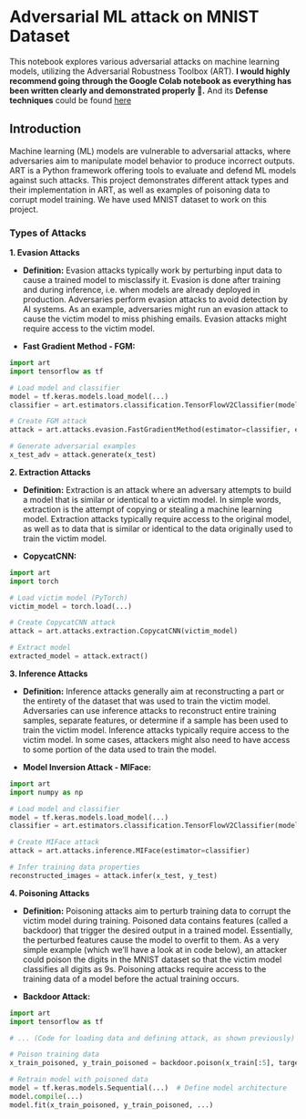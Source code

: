 # **Adversarial ML attack on MNIST Dataset**

This notebook explores various adversarial attacks on machine learning models, utilizing the Adversarial Robustness Toolbox (ART). **I would highly recommend going through the Google Colab notebook as everything has been written clearly and demonstrated properly 📝.** And its **Defense techniques** could be found [here](https://github.com/sanjayk0508/Defense-for-Adversarial-attack-MNIST)

## **Introduction**
Machine learning (ML) models are vulnerable to adversarial attacks, where adversaries aim to manipulate model behavior to produce incorrect outputs. ART is a Python framework offering tools to evaluate and defend ML models against such attacks. This project demonstrates different attack types and their implementation in ART, as well as examples of poisoning data to corrupt model training. We have used MNIST dataset to work on this project.

### **Types of Attacks**

**1. Evasion Attacks**

* **Definition:** Evasion attacks typically work by perturbing input data to cause a trained model to misclassify it. Evasion is done after training and during inference, i.e. when models are already deployed in production. Adversaries perform evasion attacks to avoid detection by AI systems. As an example, adversaries might run an evasion attack to cause the victim model to miss phishing emails. Evasion attacks might require access to the victim model.

* **Fast Gradient Method - FGM:**

```python
import art
import tensorflow as tf

# Load model and classifier
model = tf.keras.models.load_model(...)
classifier = art.estimators.classification.TensorFlowV2Classifier(model=model, ...)

# Create FGM attack
attack = art.attacks.evasion.FastGradientMethod(estimator=classifier, eps=0.3)

# Generate adversarial examples
x_test_adv = attack.generate(x_test)
```

**2. Extraction Attacks**

* **Definition:** Extraction is an attack where an adversary attempts to build a model that is similar or identical to a victim model. In simple words, extraction is the attempt of copying or stealing a machine learning model. Extraction attacks typically require access to the original model, as well as to data that is similar or identical to the data originally used to train the victim model.

* **CopycatCNN:**

```python
import art
import torch

# Load victim model (PyTorch)
victim_model = torch.load(...)

# Create CopycatCNN attack
attack = art.attacks.extraction.CopycatCNN(victim_model)

# Extract model
extracted_model = attack.extract()
```

**3. Inference Attacks**

* **Definition:** Inference attacks generally aim at reconstructing a part or the entirety of the dataset that was used to train the victim model. Adversaries can use inference attacks to reconstruct entire training samples, separate features, or determine if a sample has been used to train the victim model. Inference attacks typically require access to the victim model. In some cases, attackers might also need to have access to some portion of the data used to train the model.

* **Model Inversion Attack - MIFace:**

```python
import art
import numpy as np

# Load model and classifier
model = tf.keras.models.load_model(...)
classifier = art.estimators.classification.TensorFlowV2Classifier(model=model, ...)

# Create MIFace attack
attack = art.attacks.inference.MIFace(estimator=classifier)

# Infer training data properties
reconstructed_images = attack.infer(x_test, y_test)
```

**4. Poisoning Attacks**

* **Definition:** Poisoning attacks aim to perturb training data to corrupt the victim model during training. Poisoned data contains features (called a backdoor) that trigger the desired output in a trained model. Essentially, the perturbed features cause the model to overfit to them. As a very simple example (which we’ll have a look at in code below), an attacker could poison the digits in the MNIST dataset so that the victim model classifies all digits as 9s. Poisoning attacks require access to the training data of a model before the actual training occurs.

* **Backdoor Attack:**

```python
import art
import tensorflow as tf

# ... (Code for loading data and defining attack, as shown previously)

# Poison training data
x_train_poisoned, y_train_poisoned = backdoor.poison(x_train[:5], target)

# Retrain model with poisoned data
model = tf.keras.models.Sequential(...)  # Define model architecture
model.compile(...)
model.fit(x_train_poisoned, y_train_poisoned, ...)
```
